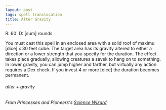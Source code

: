```yaml
---
layout: post
tags: spell translocation
title: Alter Gravity
---
```

R: 60'  D: [sum] rounds

You must cast this spell in an enclosed area with a solid roof of maximu [dice] x 30 feet cube. The target area has its gravity altered to either a direction or a lower strength that you specify for the duration. The effect takes place gradually, allowing creatures a savek to hang on to something. In lower gravity, you can jump higher and farther, but virtually any action requires a Dex check. If you invest 4 or more [dice] the duration becomes permanent.

###### alter + gravity
###### From Princesses and Pioneers's [Science Wizard](https://princesses-and-pioneers.tumblr.com/post/183590194713/science-wizard)
